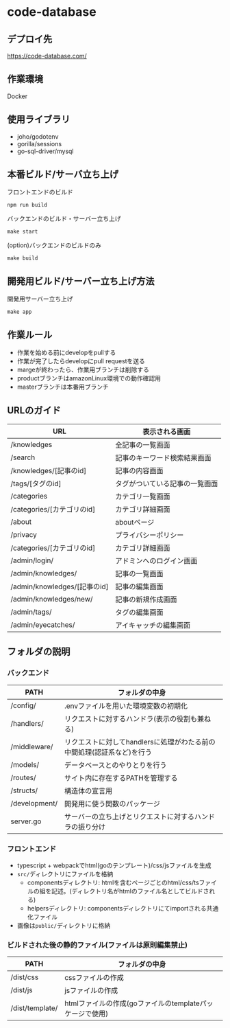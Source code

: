 # code-database

## デプロイ先
https://code-database.com/

## 作業環境 
Docker

## 使用ライブラリ
 - joho/godotenv
 - gorilla/sessions
 - go-sql-driver/mysql

## 本番ビルド/サーバ立ち上げ
フロントエンドのビルド
```
npm run build
```
バックエンドのビルド・サーバー立ち上げ
```
make start
```
(option)バックエンドのビルドのみ
```
make build
```

## 開発用ビルド/サーバー立ち上げ方法
開発用サーバー立ち上げ
```
make app
```

## 作業ルール  
 - 作業を始める前にdevelopをpullする  
 - 作業が完了したらdevelopにpull requestを送る  
 - margeが終わったら、作業用ブランチは削除する
 - productブランチはamazonLinux環境での動作確認用
 - masterブランチは本番用ブランチ

## URLのガイド
| URL | 表示される画面 |
| ------------- | ------------- |
| /knowledges | 全記事の一覧画面 |
| /search  | 記事のキーワード検索結果画面  |
| /knowledges/[記事のid]  | 記事の内容画面  |
| /tags/[タグのid]  | タグがついている記事の一覧画面  |
| /categories  | カテゴリ一覧画面  |
| /categories/[カテゴリのid]  | カテゴリ詳細画面  |
| /about  | aboutページ  |
| /privacy  | プライバシーポリシー  |
| /categories/[カテゴリのid]  | カテゴリ詳細画面  |
| /admin/login/ | アドミンへのログイン画面 |
| /admin/knowledges/ | 記事の一覧画面 |
| /admin/knowledges/[記事のid] | 記事の編集画面 |
| /admin/knowledges/new/ | 記事の新規作成画面 |
| /admin/tags/ | タグの編集画面 |
| /admin/eyecatches/ | アイキャッチの編集画面 |

## フォルダの説明
### バックエンド
| PATH | フォルダの中身 |
| ------------- | ------------- |
| /config/ | .envファイルを用いた環境変数の初期化 |
| /handlers/ | リクエストに対するハンドラ(表示の役割も兼ねる) |
| /middleware/ | リクエストに対してhandlersに処理がわたる前の中間処理(認証系など)を行う |
| /models/ | データベースとのやりとりを行う |
| /routes/  | サイト内に存在するPATHを管理する |
| /structs/  | 構造体の宣言用 |
| /development/ | 開発用に使う関数のパッケージ |
| server.go | サーバーの立ち上げとリクエストに対するハンドラの振り分け |
### フロントエンド

- typescript + webpackでhtml(goのテンプレート)/css/jsファイルを生成
- `src/`ディレクトリにファイルを格納
  - componentsディレクトリ: htmlを含むページごとのhtml/css/tsファイルの組を記述。(ディレクトリ名がhtmlのファイル名としてビルドされる)
  - helpersディレクトリ: componentsディレクトリにてimportされる共通化ファイル
- 画像は`public/`ディレクトリに格納

### ビルドされた後の静的ファイル(ファイルは原則編集禁止)
| PATH | フォルダの中身 |
| ------------- | ------------- |
| /dist/css | cssファイルの作成 |
| /dist/js | jsファイルの作成 |
| /dist/template/ | htmlファイルの作成(goファイルのtemplateパッケージで使用) |

